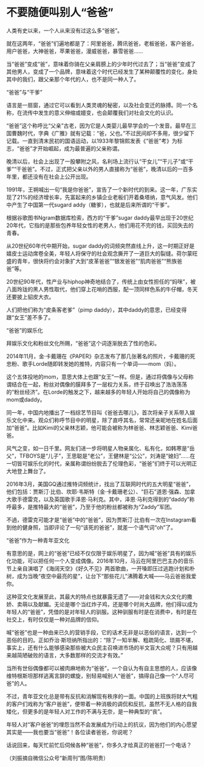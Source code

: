 # 不要随便叫别人“爸爸”

人类有史以来，一个人从来没有过这么多“爸爸”。 

就在这两年，“爸爸”们遍地都是了：阿里爸爸，腾讯爸爸，老板爸爸，客户爸爸，用户爸爸，大神爸爸，苹果爸爸，漫威爸爸，暴雪爸爸…… 

当“爸爸”变成“爸”，意味着你骑在父亲肩膀上的少年时代过去了；当“爸爸”变成了其他男人，变成了一个品牌，意味着这个时代已经发生了某种颠覆性的变化，身处其中的我们，跟父亲那个年代的人，也不是同一种人了。 

“爸爸”与“干爹” 

语言是一扇窗，通过它可以看到人类灵魂的秘密，以及社会变迁的脉搏。同一个名称，在流传中发生的意义伸缩或嬗变，也会颠覆我们对社会文化的认识。 

“爸爸”这个称呼比“父亲”古老，因为它是人类婴儿最早学会的一个发音。最早在三国曹魏时代，字典《广雅》就有记载：“爸，父也。”不过民间却不多用，很少留下记载。一直到清末民初的国语运动，以1933年黎锦熙发表《“爸爸”考》为标志，“爸爸”才开始崛起，成为最普遍的父亲称谓。 

晚清以后，社会上出现了一股攀附之风，名利场上流行认“干女儿”“干儿子”或“干爹”“干爸爸”。不过，正式把父亲以外的男人直接称为“爸爸”，晚清以后的一百多年里，都还没有在社会上公开出现。 

1991年，王朔喊出一句“我是你爸爸”，宣告了一个新时代的到来。这一年，广东实现了21%的经济增长率，先富起来的乡镇企业老板们开着桑塔纳，意气风发。他们中产生了中国第一代sugard addy（糖爹），也就是后来所谓的“干爹”。 

根据谷歌图书Ngram数据库检索，西方的“干爹”sugar daddy最早出现于20世纪20年代，它指的是那些包养年轻女性的老男人，他们用花不完的钱，买回失去的青春。 

从20世纪60年代中期开始，sugar daddy的词频突然直线上升，这一时期正好是嬉皮士运动席卷全美，年轻人将保守的社会观念撕开了一道巨大的裂缝。荷尔蒙旺盛的青年，很快将约会对象扩大到“皮革爸爸”“银发爸爸”“肌肉爸爸”“熊族爸爸”等。 

20世纪90年代，性产业与hiphop神奇地结合了，传统上由女性担任的“妈咪”，被八面玲珑的黑人男性取代，他们穿上花哨的西服，配一顶同样色系的牛仔帽，冬天还要披上貂皮大衣。 

人们把他们称为“皮条客老爹”（pimp daddy），其中daddy的意思，已经变得跟“女王”差不多了。 

“爸爸”的娱乐化 

拜娱乐文化和粉丝文化所赐，“爸爸”这个词逐渐脱去了性的色彩。 

2014年11月，金·卡戴珊在《PAPER》杂志发布了那几张著名的照片，卡戴珊的死忠粉、歌手Lorde随即转发她的推特，内容只有一个单词——mom（妈）。 

这个五体投地的mom，意思大体上也跟“女王”一样。但是，通过将偶像与父母称谓结合在一起，粉丝对偶像的膜拜多了一层权力关系，终于召唤出了浩浩荡荡的“粉丝经济”。在Lorde的触发之下，越来越多的年轻人开始将自己的偶像称为mom或daddy。 

同一年，中国内地播出了一档综艺节目叫《爸爸去哪儿》，首次将亲子关系带入娱乐文化中来。观众们称呼节目中的明星，除了直呼其名，常常还亲昵地在姓名后面加“爸爸”。比如Kimi的父亲林志颖，他可能会被称为林爸爸、林志颖爸爸、Kimi爸爸。 

风气之变，如一日千里。网友们进一步将明星人物亲属化、私有化，如韩寒是“岳父”，TFBOYS是“儿子”，王思聪是“老公”，王健林是“公公”，刘涛是“媳妇”……在一切皆可娱乐化的时代，亲属称谓纷纷脱去了伦理色彩，“爸爸”们终于可以光明正大地登上舞台了。 

2016年3月，美国GQ通过推特词频统计，找出了互联网时代的五大明星“爸爸”，他们包括：贾斯汀·比伯、坎耶·韦斯特（金·卡戴珊老公）、“巨石”道恩·强森、加拿大歌手德雷克，以及英国歌手泽恩·马利克。其中，泽恩·马利克得到的“daddy”称呼最多，是推特最大的“爸爸”，乃至于他的粉丝都被称为“Zaddy”军团。 

不過，德雷克可能才是“爸爸”中的“爸爸”，因为贾斯汀·比伯有一次在Instagram看到他的健身照，当即评论了一句“该死的爸爸”，就差一个语气词“oh”了。 

“爸爸”作为一种青年亚文化 

有意思的是，网上的“爸爸”已经不仅仅限于娱乐明星了，因为喊“爸爸”具有的娱乐化功能，可以把任何一个人变成偶像。2016年10月，马云在阿里巴巴主办的音乐节上亲自演唱了《海阔天空》《好久不见》两首歌曲，一开嗓即压过逃跑计划和朴树，成为当晚“夜空中最亮的星”，让台下“那些花儿”沸腾着大喊——马云爸爸我爱你。 

这种亚文化发展至此，其最大的特点也就暴露无遗了——对金钱和大众文化的撒娇、卖萌以及献媚。无论是哪个当红炸子鸡，还是哪个时尚大品牌，他们得以成为年轻人的“爸爸”，凭借的是对年轻人的驯服。这种驯服有时是在消费中，有时是在社交上，有时仅仅是一种对品牌的信仰。 

喊“爸爸”也是一种由来已久的营销手段，它的话术无非是以恶俗的语言，达到一个恶俗的目的。正如乔治·斯坦纳所指出的：“除了一知半解、粗疏简化、琐屑不堪，事实上，还有什么能够感染那些被大众民主召唤进市场的半文盲大众呢？只有用越来越简陋破败的语言，大多数那样的交流才有效。” 

当所有世俗偶像都可以被肉麻地称为“爸爸”，一个自认为有自主思想的人，应该像维特根斯坦那样逃离言辞的螺旋，别轻易喊别人“爸爸”，搞得自己像一个“人尽可爸”的人。 

不过，青年亚文化总是带有反抗和消解现有秩序的一面。中国的上班族将财大气粗的客户们戏称为“客户爸爸”，便带着一种消极的调侃和反抗，虽然不无人格的自我矮化，但更多的是年轻人对工作的不满与无奈，是一种典型的“丧”。 

年轻人对“客户爸爸”的埋怨当然不会发展成为行动上的抗议，因为他们的内心愿望其实是——我也要当“爸爸”！各位读者爸爸，你说呢？ 

话说回来，每天忙前忙后伺候各种“爸爸”，你多久才给真正的爸爸打一个电话？ 

（刘振摘自微信公众号“新周刊”图/陈明贵）